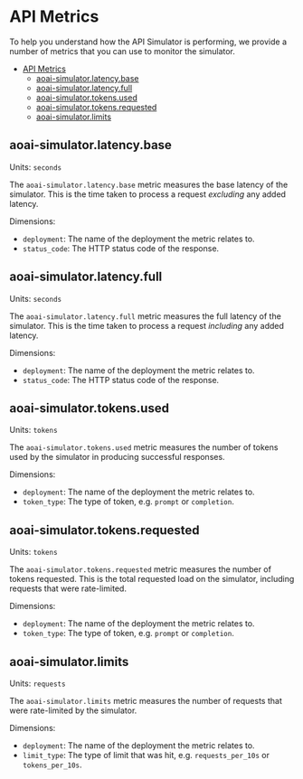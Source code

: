 # API Metrics

To help you understand how the API Simulator is performing, we provide a number of metrics that you can use to monitor the simulator.

- [API Metrics](#api-metrics)
	- [aoai-simulator.latency.base](#aoai-simulatorlatencybase)
	- [aoai-simulator.latency.full](#aoai-simulatorlatencyfull)
	- [aoai-simulator.tokens.used](#aoai-simulatortokensused)
	- [aoai-simulator.tokens.requested](#aoai-simulatortokensrequested)
	- [aoai-simulator.limits](#aoai-simulatorlimits)


## aoai-simulator.latency.base

Units: `seconds`


The `aoai-simulator.latency.base` metric measures the base latency of the simulator. This is the time taken to process a request _excluding_ any added latency.

Dimensions:
- `deployment`: The name of the deployment the metric relates to.
- `status_code`: The HTTP status code of the response.

## aoai-simulator.latency.full

Units: `seconds`

The `aoai-simulator.latency.full` metric measures the full latency of the simulator. This is the time taken to process a request _including_ any added latency.

Dimensions:
- `deployment`: The name of the deployment the metric relates to.
- `status_code`: The HTTP status code of the response.


## aoai-simulator.tokens.used

Units: `tokens`

The `aoai-simulator.tokens.used` metric measures the number of tokens used by the simulator in producing successful responses.

Dimensions:
- `deployment`: The name of the deployment the metric relates to.
- `token_type`: The type of token, e.g. `prompt` or `completion`.

## aoai-simulator.tokens.requested

Units: `tokens`

The `aoai-simulator.tokens.requested` metric measures the number of tokens requested. This is the total requested load on the simulator, including requests that were rate-limited.

Dimensions:
- `deployment`: The name of the deployment the metric relates to.
- `token_type`: The type of token, e.g. `prompt` or `completion`.

## aoai-simulator.limits

Units: `requests`

The `aoai-simulator.limits` metric measures the number of requests that were rate-limited by the simulator.

Dimensions:
- `deployment`: The name of the deployment the metric relates to.
- `limit_type`: The type of limit that was hit, e.g. `requests_per_10s` or `tokens_per_10s`.